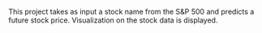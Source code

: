 This project takes as input a stock name from the S&P 500 and predicts a future stock price. Visualization on the stock data is displayed.
